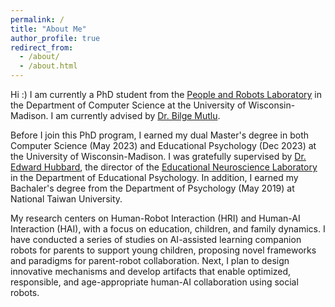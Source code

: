 ```yaml
---
permalink: /
title: "About Me"
author_profile: true
redirect_from: 
  - /about/
  - /about.html
---
```


Hi :) I am currently a PhD student from the [People and Robots Laboratory](https://peopleandrobots.wisc.edu/?repeat=w3tc) in the Department of Computer Science at the University of Wisconsin-Madison. I am currently advised by [Dr. Bilge Mutlu](http://bilgemutlu.com). 

Before I join this PhD program, I earned my dual Master's degree in both Computer Science (May 2023) and Educational Psychology (Dec 2023) at the University of Wisconsin-Madison. I was gratefully supervised by [Dr. Edward Hubbard](https://edpsych.education.wisc.edu/fac-staff/hubbard-edward/), the director of the [Educational Neuroscience Laboratory](https://web.education.wisc.edu/edneurolab/) in the Department of Educational Psychology. In addition, I earned my Bachaler's degree from the Department of Psychology (May 2019) at National Taiwan University. 

My research centers on Human-Robot Interaction (HRI) and Human-AI Interaction (HAI), with a focus on education, children, and family dynamics. I have conducted a series of studies on AI-assisted learning companion robots for parents to support young children, proposing novel frameworks and paradigms for parent-robot collaboration. Next, I plan to design innovative mechanisms and develop artifacts that enable optimized, responsible, and age-appropriate human-AI collaboration using social robots.

